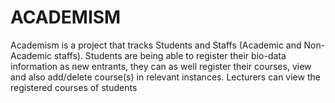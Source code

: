 # ACADEMISM
Academism is a project that tracks Students and Staffs (Academic and Non-Academic staffs). Students are being able to register their bio-data information as new entrants, they can as well register their courses, view and also add/delete course(s) in relevant instances. Lecturers can view the registered courses of students
